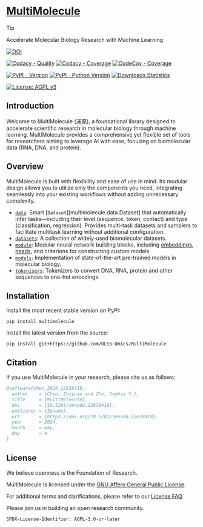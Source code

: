 # [MultiMolecule](https://multimolecule.danling.org)

> [!TIP]
> Accelerate Molecular Biology Research with Machine Learning

[![DOI](https://zenodo.org/badge/DOI/10.5281/zenodo.15119050.svg)](https://doi.org/10.5281/zenodo.15119050)

[![Codacy - Quality](https://app.codacy.com/project/badge/Grade/ad5fd8904c2e426bb0a865a9160d6c69)](https://app.codacy.com/gh/DLS5-Omics/multimolecule/dashboard?utm_source=gh&utm_medium=referral&utm_content=&utm_campaign=Badge_grade)
[![Codacy - Coverage](https://app.codacy.com/project/badge/Coverage/ad5fd8904c2e426bb0a865a9160d6c69)](https://app.codacy.com/gh/DLS5-Omics/multimolecule/dashboard?utm_source=gh&utm_medium=referral&utm_content=&utm_campaign=Badge_coverage)
[![CodeCov - Coverage](https://codecov.io/gh/DLS5-Omics/multimolecule/graph/badge.svg?token=G9WGWCOFQE)](https://codecov.io/gh/DLS5-Omics/multimolecule)

[![PyPI - Version](https://img.shields.io/pypi/v/multimolecule)](https://pypi.org/project/multimolecule)
[![PyPI - Python Version](https://img.shields.io/pypi/pyversions/multimolecule)](https://pypi.org/project/multimolecule)
[![Downloads Statistics](https://static.pepy.tech/badge/multimolecule/month)](https://multimolecule.danling.org)

[![License: AGPL v3](https://img.shields.io/badge/License-AGPL%20v3-blue.svg)](https://www.gnu.org/licenses/agpl-3.0)

## Introduction

Welcome to MultiMolecule (浦原), a foundational library designed to accelerate scientific research in molecular biology through machine learning.
MultiMolecule provides a comprehensive yet flexible set of tools for researchers aiming to leverage AI with ease, focusing on biomolecular data (RNA, DNA, and protein).

## Overview

MultiMolecule is built with flexibility and ease of use in mind.
Its modular design allows you to utilize only the components you need, integrating seamlessly into your existing workflows without adding unnecessary complexity.

- [`data`](data): Smart [`Dataset`][multimolecule.data.Dataset] that automatically infer tasks—including their level (sequence, token, contact) and type (classification, regression). Provides multi-task datasets and samplers to facilitate multitask learning without additional configuration.
- [`datasets`](datasets): A collection of widely-used biomolecular datasets.
- [`module`](module): Modular neural network building blocks, including [embeddings](module/embeddings), [heads](module/heads), and criterions for constructing custom models.
- [`models`](models): Implementation of state-of-the-art pre-trained models in molecular biology.
- [`tokenisers`](tokenisers): Tokenizers to convert DNA, RNA, protein and other sequences to one-hot encodings.
<!-- - [`runner`](runner): A powerful and extensible runner allows users to fine-tune models, evaluate and predict with ease. -->

## Installation

Install the most recent stable version on PyPI:

```shell
pip install multimolecule
```

Install the latest version from the source:

```shell
pip install git+https://github.com/DLS5-Omics/MultiMolecule
```

## Citation

If you use MultiMolecule in your research, please cite us as follows:

```bibtex
@software{chen_2024_12638419,
  author    = {Chen, Zhiyuan and Zhu, Sophia Y.},
  title     = {MultiMolecule},
  doi       = {10.5281/zenodo.12638419},
  publisher = {Zenodo},
  url       = {https://doi.org/10.5281/zenodo.12638419},
  year      = 2024,
  month     = may,
  day       = 4
}
```

## License

We believe openness is the Foundation of Research.

MultiMolecule is licensed under the [GNU Affero General Public License](license.md).

For additional terms and clarifications, please refer to our [License FAQ](license-faq.md).

Please join us in building an open research community.

`SPDX-License-Identifier: AGPL-3.0-or-later`
